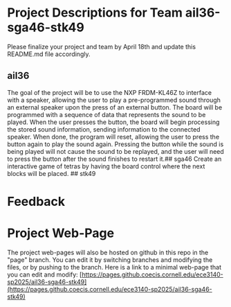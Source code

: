 # Project Descriptions for Team ail36-sga46-stk49

Please finalize your project and team by April 18th and update this README.md file accordingly.

## ail36
The goal of the project will be to use the NXP FRDM-KL46Z to interface with a speaker, allowing the user to play a pre-programmed sound through an external speaker upon the press of an external button. The board will be programmed with a sequence of data that represents the sound to be played. When the user presses the button, the board will begin processing the stored sound information, sending information to the connected speaker. When done, the program will reset, allowing the user to press the button again to play the sound again. Pressing the button while the sound is being played will not cause the sound to be replayed, and the user will need to press the button after the sound finishes to restart it.## sga46
Create an interactive game of tetras by having the board control where the next blocks will be placed. ## stk49

# Feedback

# Project Web-Page

The project web-pages will also be hosted on github in this repo in the "page" branch. You can edit it by switching branches and modifying the files, or by pushing to the branch. Here is a link to a minimal web-page that you can edit and modify: [https://pages.github.coecis.cornell.edu/ece3140-sp2025/ail36-sga46-stk49](https://pages.github.coecis.cornell.edu/ece3140-sp2025/ail36-sga46-stk49)
